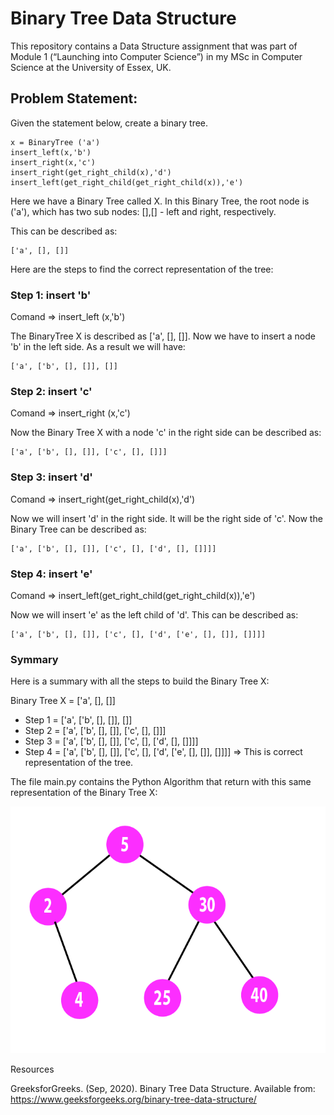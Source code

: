 # Binary Tree Data Structure


 This repository contains a Data Structure assignment that was part of Module 1 (“Launching into Computer Science”) in my MSc in Computer Science at the University of Essex, UK. 

## Problem Statement:

Given the statement below, create a binary tree.
 
    x = BinaryTree ('a')
    insert_left(x,'b') 
    insert_right(x,'c')
    insert_right(get_right_child(x),'d')
    insert_left(get_right_child(get_right_child(x)),'e')



Here we have a Binary Tree called X. In this Binary Tree, the root node is ('a'), which has two sub nodes: [],[] - left and right, respectively. 

This can be described as: 
 
    ['a', [], []]


Here are the steps to find the correct representation of the tree:  

### Step 1: insert 'b'

Comand => insert_left (x,'b') 

The BinaryTree X is described as ['a', [], []].  Now we have to insert a node 'b' in the left side. As a result we will have: 

    ['a', ['b', [], []], []]

  
### Step 2: insert 'c'

Comand => insert_right (x,'c')

Now the Binary Tree X with a node 'c' in the right side can be described as:


    ['a', ['b', [], []], ['c', [], []]]
 
 
### Step 3: insert 'd'

Comand => insert_right(get_right_child(x),'d')

 Now we will insert 'd' in the right side. It will be the right side of  'c'. Now the Binary Tree can be described as: 


    ['a', ['b', [], []], ['c', [], ['d', [], []]]]


### Step 4: insert 'e'

Comand => insert_left(get_right_child(get_right_child(x)),'e')

Now we will insert 'e' as the left child of  'd'. This can be described as:

    ['a', ['b', [], []], ['c', [], ['d', ['e', [], []], []]]]


### Symmary 

Here is a summary with all the steps to build the Binary Tree X: 

Binary Tree X = ['a', [], []]

* Step 1 = ['a', ['b', [], []], []]
* Step 2 = ['a', ['b', [], []], ['c', [], []]]
* Step 3 = ['a', ['b', [], []], ['c', [], ['d', [], []]]]
* Step 4 = ['a', ['b', [], []], ['c', [], ['d', ['e', [], []], []]]]      =>   This is correct representation of the tree. 



 The file main.py contains the Python Algorithm that return with this same representation of the Binary Tree X: 
 
 
 ![print](binary_tree.png)
 
 
 Resources
 
 GreeksforGreeks. (Sep, 2020). Binary Tree Data Structure. Available from: https://www.geeksforgeeks.org/binary-tree-data-structure/
 

